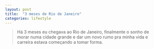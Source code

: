 ```yaml
---
layout: post
title:  "3 meses de Rio de Janeiro"
categories: lifestyle
---
```


> Há 3 meses eu chegava ao Rio de Janeiro, finalmente o sonho de morar numa cidade
grande e dar um novo rumo pra minha vida e carreira estava começando a tomar forma.


